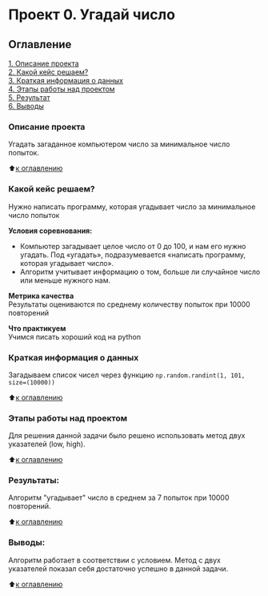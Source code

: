 # Проект 0. Угадай число

## Оглавление  
[1. Описание проекта](https://github.com/elvisandsivle/sf_data_science/tree/main/project_0/README.md#Описание-проекта)  
[2. Какой кейс решаем?](https://github.com/elvisandsivle/sf_data_science/tree/main/project_0/README.md#Какой-кейс-решаем)  
[3. Краткая информация о данных](https://github.com/elvisandsivle/sf_data_science/tree/main/project_0/README.md#Краткая-информация-о-данных)  
[4. Этапы работы над проектом](https://github.com/elvisandsivle/sf_data_science/tree/main/project_0/README.md#Этапы-работы-над-проектом)  
[5. Результат](https://github.com/elvisandsivle/sf_data_science/tree/main/project_0/README.md#Результат)    
[6. Выводы](https://github.com/elvisandsivle/sf_data_science/tree/main/project_0/README.md#Выводы) 

### Описание проекта    
Угадать загаданное компьютером число за минимальное число попыток.

:arrow_up:[к оглавлению](https://github.com/elvisandsivle/sf_data_science/tree/main/project_0/README.md#оглавление)


### Какой кейс решаем?    
Нужно написать программу, которая угадывает число за минимальное число попыток

**Условия соревнования:**  
- Компьютер загадывает целое число от 0 до 100, и нам его нужно угадать. Под «угадать», подразумевается «написать программу, которая угадывает число».
- Алгоритм учитывает информацию о том, больше ли случайное число или меньше нужного нам.

**Метрика качества**     
Результаты оцениваются по среднему количеству попыток при 10000 повторений

**Что практикуем**     
Учимся писать хороший код на python


### Краткая информация о данных
Загадываем список чисел через функцию ``np.random.randint(1, 101, size=(10000))``
  
:arrow_up:[к оглавлению](https://github.com/elvisandsivle/sf_data_science/tree/main/project_0/README.md#оглавление)


### Этапы работы над проектом  
Для решения данной задачи было решено использовать метод двух указателей (low, high).

:arrow_up:[к оглавлению](https://github.com/elvisandsivle/sf_data_science/tree/main/project_0/README.md#оглавление)


### Результаты:  

Алгоритм "угадывает" число в среднем за 7 попыток при 10000 повторений.

:arrow_up:[к оглавлению](https://github.com/elvisandsivle/sf_data_science/tree/main/project_0/README.md#оглавление)


### Выводы:

Алгоритм работает в соответствии с условием. Метод с двух указателей показал себя достаточно успешно в данной задачи.

:arrow_up:[к оглавлению](https://github.com/elvisandsivle/sf_data_science/tree/main/project_0/README.md#оглавление)